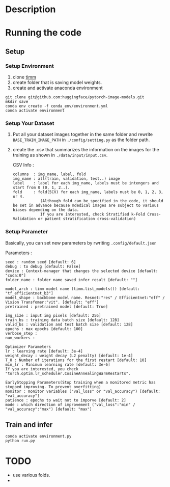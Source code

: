 # Description

# Running the code
## Setup
### Setup Environment
1. clone [timm](https://github.com/huggingface/pytorch-image-models#getting-started-documentation)
2. create folder that is saving model weights.
3. create and activate anaconda environment
```
git clone git@github.com:huggingface/pytorch-image-models.git
mkdir save
conda env create -f conda_env/environment.yml
conda activate environment
```

### Setup Your Dataset
1. Put all your dataset images together in the same folder and rewrite `BASE_TRAIN_IMAGE_PATH` in `./config/setting.py` as the folder path.
2. create the .csv that summarizes the information on the images for the training as shown in `./data/input/input.csv`.

   CSV Info :
   ```
   columns  : img_name, label, fold
   img_name : all(train, validation, test..) image
   label    : label for each img_name, labels must be intengers and start from 0 (0, 1, 2..).
   fold     : fold(5CV) for each img_name, labels must be 0, 1, 2, 3, or 4.
               (Although fold can be specified in the code, it should be set in advance because mdedical images are subject to various biases depending on the data.
               If you are interested, check Stratified k-Fold Cross-Validation or patient stratification cross-validation)
   ```

### Setup Parameter
Basically, you can set new parameters by rwriting `.config/default.json`

Parameters :
```
seed : random seed [default: 6]
debug : to debug [default: False]
device : Context-manager that changes the selected device [default: "cuda:0"]
folder_name : folder name saved infer result [default: ""]

model_arch : timm model name (timm.list_models()) [default: "tf_efficientnet_b3"]
model_shape : backbone model name. Resnet:"res" / Efficientnet:"eff" / Vision Transfomer:"vit". [default: "eff"]
pretrained : pretrained model [default: True]

img_size : input img pixels [default: 256]
train_bs : training data batch size [default: 128]
valid_bs : validation and test batch size [default: 128]
epochs : max epochs [default: 100]
verbose_step :
num_workers : 

Optimizer Parameters
lr : learning rate [default: 3e-4]
weight_decay : weight decay (L2 penalty) [default: 1e-4]
T_0 : Number of iterations for the first restart [default: 10]
min_lr : Minimum learning rate [default: 3e-6]
If you are interested, you check "torch.optim.lr_scheduler.CosineAnnealingWarmRestarts".

EarlyStopping Parameters(Stop training when a monitored metric has stopped improving. To prevent overfitting)
monitor : monitor variables ("val_loss" or "val_accuracy") [default: "val_accuracy"]
patience : epochs to wait not to imporve [default: 2]
mode : which direction of improvement ("val_loss":"min" / "val_accuracy":"max") [default: "max"]
```

## Train and infer
```
conda activate environment.py
python run.py
```


# TODO
- use various folds.
- 
